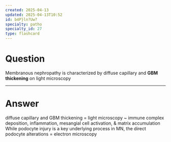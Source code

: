 ```yaml
---
created: 2025-04-13
updated: 2025-04-13T10:52
id: b4P}ln?Uw?
specialty: patho
specialty_id: 27
type: flashcard
---
```


# Question
Membranous nephropathy is characterized by diffuse capillary and **GBM** **thickening** on light microscopy

---

# Answer
diffuse capillary and GBM thickening = light microscopy ~ immune complex deposition, inflammation, mesangial cell activation, & matrix accumulation  While podocyte injury is a key underlying process in MN, the direct podocyte alterations = electron microscopy